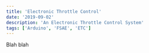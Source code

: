 ```yaml
---
title: 'Electronic Throttle Control'
date: '2019-09-02'
description: 'An Electronic Throttle Control System'
tags: ['Arduino', 'FSAE', 'ETC']
---
```


Blah blah
